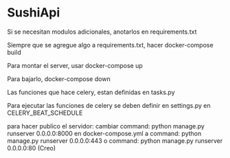 # SushiApi

Si se necesitan modulos adicionales, anotarlos en requirements.txt

Siempre que se agregue algo a requirements.txt, hacer docker-compose build

Para montar el server, usar docker-compose up

Para bajarlo, docker-compose down

Las funciones que hace celery, estan definidas en tasks.py

Para ejecutar las funciones de celery se deben definir en settings.py en CELERY_BEAT_SCHEDULE

para hacer publico el servidor: cambiar     command: python manage.py runserver 0.0.0.0:8000 en docker-compose.yml a     command: python manage.py runserver 0.0.0.0:443 o     command: python manage.py runserver 0.0.0.0:80 (Creo)
